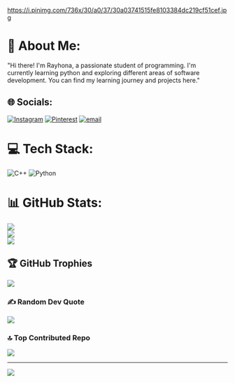 https://i.pinimg.com/736x/30/a0/37/30a03741515fe8103384dc219cf51cef.jpg
# 💫 About Me:
"Hi there! I'm  Rayhona, a passionate student of programming. I'm <br>currently learning python and exploring different areas of software <br>development. You can find my learning journey and projects here."


## 🌐 Socials:
[![Instagram](https://img.shields.io/badge/Instagram-%23E4405F.svg?logo=Instagram&logoColor=white)](https://instagram.com/rayhon_8240) [![Pinterest](https://img.shields.io/badge/Pinterest-%23E60023.svg?logo=Pinterest&logoColor=white)](https://pinterest.com/yusupovar686) [![email](https://img.shields.io/badge/Email-D14836?logo=gmail&logoColor=white)](mailto:yusupovar686@gmail.com) 

# 💻 Tech Stack:
![C++](https://img.shields.io/badge/c++-%2300599C.svg?style=flat&logo=c%2B%2B&logoColor=white) ![Python](https://img.shields.io/badge/python-3670A0?style=flat&logo=python&logoColor=ffdd54)
# 📊 GitHub Stats:
![](https://github-readme-stats.vercel.app/api?username=rayhonayusupova&theme=ambient_gradient&hide_border=true&include_all_commits=true&count_private=true)<br/>
![](https://nirzak-streak-stats.vercel.app/?user=rayhonayusupova&theme=ambient_gradient&hide_border=true)<br/>
![](https://github-readme-stats.vercel.app/api/top-langs/?username=rayhonayusupova&theme=ambient_gradient&hide_border=true&include_all_commits=true&count_private=true&layout=compact)

## 🏆 GitHub Trophies
![](https://github-profile-trophy.vercel.app/?username=rayhonayusupova&theme=ambient_gradient&no-frame=true&no-bg=false&margin-w=4)

### ✍️ Random Dev Quote
![](https://quotes-github-readme.vercel.app/api?type=horizontal&theme=light)

### 🔝 Top Contributed Repo
![](https://github-contributor-stats.vercel.app/api?username=rayhonayusupova&limit=5&theme=default&combine_all_yearly_contributions=true)

---
[![](https://visitcount.itsvg.in/api?id=rayhonayusupova&icon=4&color=0)](https://visitcount.itsvg.in)

<!-- Proudly created with GPRM ( https://gprm.itsvg.in ) -->
